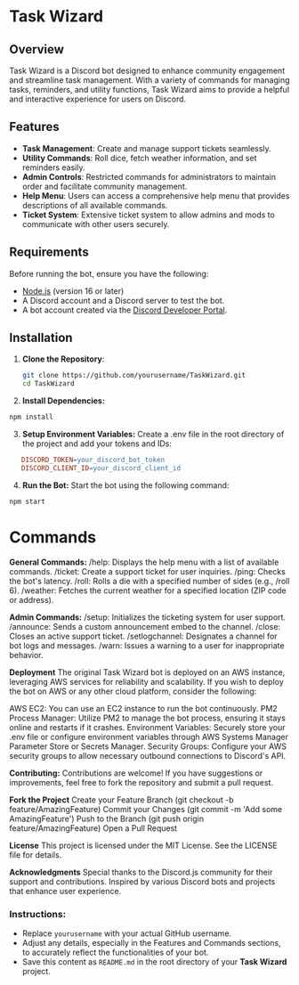 # Task Wizard

## Overview

Task Wizard is a Discord bot designed to enhance community engagement and streamline task management. With a variety of commands for managing tasks, reminders, and utility functions, Task Wizard aims to provide a helpful and interactive experience for users on Discord.

## Features

- **Task Management**: Create and manage support tickets seamlessly.
- **Utility Commands**: Roll dice, fetch weather information, and set reminders easily.
- **Admin Controls**: Restricted commands for administrators to maintain order and facilitate community management.
- **Help Menu**: Users can access a comprehensive help menu that provides descriptions of all available commands.
- **Ticket System**: Extensive ticket system to allow admins and mods to communicate with other users securely. 

## Requirements

Before running the bot, ensure you have the following:

- [Node.js](https://nodejs.org/) (version 16 or later)
- A Discord account and a Discord server to test the bot.
- A bot account created via the [Discord Developer Portal](https://discord.com/developers/applications).

## Installation

1. **Clone the Repository**:
   ```bash
   git clone https://github.com/yourusername/TaskWizard.git
   cd TaskWizard
   ```
2. **Install Dependencies:**
```bash
npm install
```
3. **Setup Environment Variables:**
   Create a .env file in the root directory of the project and add your tokens and IDs:
```makefile
   DISCORD_TOKEN=your_discord_bot_token
   DISCORD_CLIENT_ID=your_discord_client_id
```
4. **Run the Bot:**
   Start the bot using the following command:
```bash
npm start
```
# Commands
**General Commands:**
/help: Displays the help menu with a list of available commands.
/ticket: Create a support ticket for user inquiries.
/ping: Checks the bot's latency.
/roll: Rolls a die with a specified number of sides (e.g., /roll 6).
/weather: Fetches the current weather for a specified location (ZIP code or address).

**Admin Commands:**
/setup: Initializes the ticketing system for user support.
/announce: Sends a custom announcement embed to the channel.
/close: Closes an active support ticket.
/setlogchannel: Designates a channel for bot logs and messages.
/warn: Issues a warning to a user for inappropriate behavior.

 **Deployment**
The original Task Wizard bot is deployed on an AWS instance, leveraging AWS services for reliability and scalability. If you wish to deploy the bot on AWS or any other cloud platform, consider the following:

AWS EC2: You can use an EC2 instance to run the bot continuously.
PM2 Process Manager: Utilize PM2 to manage the bot process, ensuring it stays online and restarts if it crashes.
Environment Variables: Securely store your .env file or configure environment variables through AWS Systems Manager Parameter Store or Secrets Manager.
Security Groups: Configure your AWS security groups to allow necessary outbound connections to Discord's API.

 **Contributing:**
Contributions are welcome! If you have suggestions or improvements, feel free to fork the repository and submit a pull request.

**Fork the Project**
Create your Feature Branch (git checkout -b feature/AmazingFeature)
Commit your Changes (git commit -m 'Add some AmazingFeature')
Push to the Branch (git push origin feature/AmazingFeature)
Open a Pull Request

**License**
This project is licensed under the MIT License. See the LICENSE file for details.

**Acknowledgments**
Special thanks to the Discord.js community for their support and contributions.
Inspired by various Discord bots and projects that enhance user experience.

### Instructions:
- Replace `yourusername` with your actual GitHub username.
- Adjust any details, especially in the Features and Commands sections, to accurately reflect the functionalities of your bot.
- Save this content as `README.md` in the root directory of your **Task Wizard** project.
